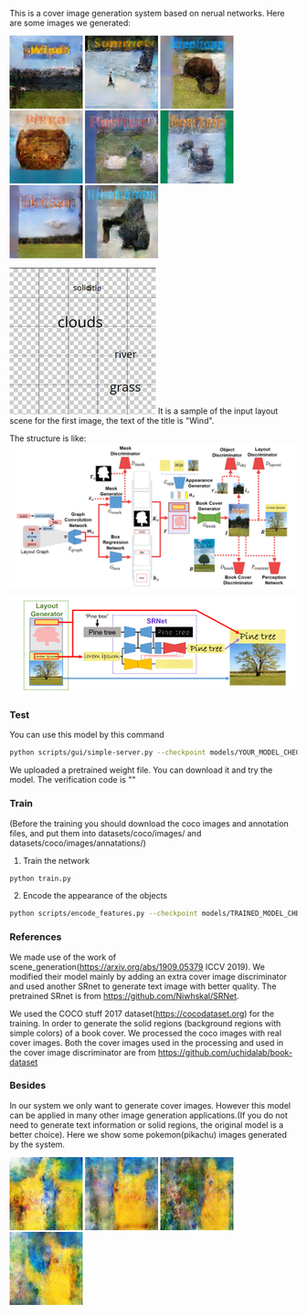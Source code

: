 This is a cover image generation system based on nerual networks. Here are some images we generated:
 
![image](https://github.com/Touyuki/Cover_generation/blob/main/images/01.png)
![image](https://github.com/Touyuki/Cover_generation/blob/main/images/02.png)
![image](https://github.com/Touyuki/Cover_generation/blob/main/images/03.png)
![image](https://github.com/Touyuki/Cover_generation/blob/main/images/04.png)
![image](https://github.com/Touyuki/Cover_generation/blob/main/images/05.png)
![image](https://github.com/Touyuki/Cover_generation/blob/main/images/06.png)
![image](https://github.com/Touyuki/Cover_generation/blob/main/images/07.png)
![image](https://github.com/Touyuki/Cover_generation/blob/main/images/08.png)
  
![image](https://github.com/Touyuki/Cover_generation/blob/main/images/layout1.png) It is a sample of the input layout scene for the first image, the text of the title is "Wind".

The structure is like:
![image](https://github.com/Touyuki/Cover_generation/blob/main/images/Structure.png)

![image](https://github.com/Touyuki/Cover_generation/blob/main/images/SRnet.png)


### Test

You can use this model by this command
```bash
python scripts/gui/simple-server.py --checkpoint models/YOUR_MODEL_CHECKPOINT 
```
We uploaded a pretrained weight file. You can download it and try the model. The verification code is ""

### Train

(Before the training you should download the coco images and annotation files, and put them into datasets/coco/images/ and  datasets/coco/images/annatations/)

1. Train the network
```bash
python train.py
```

2. Encode the appearance of the objects
```bash
python scripts/encode_features.py --checkpoint models/TRAINED_MODEL_CHECKPOINT
```

### References

We made use of the work of scene_generation(https://arxiv.org/abs/1909.05379 ICCV 2019). We modified their model mainly by adding an extra cover image discriminator and used another SRnet to generate text image with better quality. The pretrained SRnet is from https://github.com/Niwhskal/SRNet.

We used the COCO stuff 2017 dataset(https://cocodataset.org) for the training. In order to generate the solid regions (background regions with simple colors) of a book cover. We processed the coco images with real cover images. Both the cover images used in the processing and used in the cover image discriminator are from https://github.com/uchidalab/book-dataset

### Besides

In our system we only want to generate cover images. However this model can be applied in many other image generation applications.(If you do not need to generate text information or solid regions, the original model is a better choice). Here we show some pokemon(pikachu) images generated by the system.

![image](https://github.com/Touyuki/Cover_generation/blob/main/images/p1.png)
![image](https://github.com/Touyuki/Cover_generation/blob/main/images/p2.png)
![image](https://github.com/Touyuki/Cover_generation/blob/main/images/p3.png)
![image](https://github.com/Touyuki/Cover_generation/blob/main/images/p4.png)
